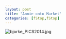 ```yaml
---
layout: post
title: "Annie onto Market"
categories: [fStop,fStop]
---
```

<img alt="bjorke_PICS2014.jpg" src="http://www.botzilla.com/blog/archives/pix2014/bjorke_PICS2014.jpg" class="img-responsive" border="0" />



